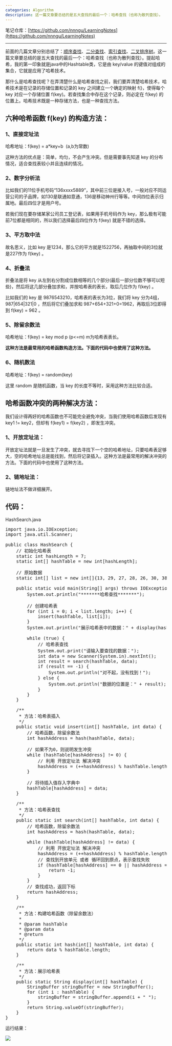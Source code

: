```yaml
---
categories: Algorithm
description: 这一篇文章要总结的是五大查找的最后一个：哈希查找（也称为散列查找）。
---
```


笔记仓库：[https://github.com/nnngu/LearningNotes](https://github.com/nnngu/LearningNotes)    

---

前面的几篇文章分别总结了：[顺序查找](http://www.cnblogs.com/nnngu/p/8286082.html)、[二分查找](http://www.cnblogs.com/nnngu/p/8286401.html)、[索引查找](http://www.cnblogs.com/nnngu/p/8290367.html)、[二叉排序树](http://www.cnblogs.com/nnngu/p/8294714.html)。这一篇文章要总结的是五大查找的最后一个：哈希查找（也称为散列查找）。提起哈希，我的第一印象就是java中的Hashtable类，它是由 key/value 的键值对组成的集合，它就是应用了哈希技术。

那什么是哈希查找呢？在弄清楚什么是哈希查找之前，我们要弄清楚哈希技术，哈希技术是在记录的存储位置和记录的 key 之间建立一个确定的映射 f()，使得每个 key 对应一个存储位置 f(key)。若查找集合中存在这个记录，则必定在 f(key) 的位置上。哈希技术既是一种存储方法，也是一种查找方法。

## 六种哈希函数 f(key) 的构造方法：

### 1、直接定址法

哈希地址：f(key) = a*key+b  (a,b为常数)

这种方法的优点是：简单，均匀，不会产生冲突。但是需要事先知道 key 的分布情况，适合查找表较小并且连续的情况。

### 2、数字分析法

比如我们的11位手机号码“136xxxx5889”，其中前三位是接入号，一般对应不同运营公司的子品牌，如130是联通如意通，136是移动神州行等等。中间四位表示归属地。最后四位才是用户号。

若我们现在要存储某家公司员工登记表，如果用手机号码作为 key，那么极有可能前7位都是相同的，所以我们选择最后四位作为 f(key) 就是不错的选择。

### 3、平方取中法

故名思义，比如 key 是1234，那么它的平方就是1522756，再抽取中间的3位就是227作为 f(key) 。

### 4、折叠法

折叠法是将 key 从左到右分割成位数相等的几个部分(最后一部分位数不够可以短些)，然后将这几部分叠加求和，并按哈希表的表长，取后几位作为 f(key) 。

比如我们的 key 是 9876543210，哈希表的表长为3位，我们将 key 分为4组，987|654|321|0 ，然后将它们叠加求和 987+654+321+0=1962，再取后3位即得到 f(key) = 962 。

### 5、除留余数法

哈希地址：f(key) = key mod p (p<=m) m为哈希表表长。

**这种方法是最常用的哈希函数构造方法。下面的代码中也使用了这种方法。**

### 6、随机数法

哈希地址：f(key) = random(key)  

这里 random 是随机函数，当 key 的长度不等时，采用这种方法比较合适。

## 哈希函数冲突的两种解决方法：

我们设计得再好的哈希函数也不可能完全避免冲突，当我们使用哈希函数后发现有 key1 != key2，但却有 f(key1) = f(key2) ，即发生冲突。

### 1、开放定址法：

开放定址法就是一旦发生了冲突，就去寻找下一个空的哈希地址，只要哈希表足够大，空的哈希地址总是能找到，然后将记录插入。这种方法是最常用的解决冲突的方法。下面的代码中也使用了这种方法。

### 2、链地址法：

链地址法不做详细展开。

## 代码：

HashSearch.java

<pre>import java.io.IOException;
import java.util.Scanner;

public class HashSearch {
    // 初始化哈希表
    static int hashLength = 7;
    static int[] hashTable = new int[hashLength];

    // 原始数据
    static int[] list = new int[]{13, 29, 27, 28, 26, 30, 38};

    public static void main(String[] args) throws IOException {
        System.out.println("*******哈希查找*******");

        // 创建哈希表
        for (int i = 0; i < list.length; i++) {
            insert(hashTable, list[i]);
        }
        System.out.println("展示哈希表中的数据：" + display(hashTable));

        while (true) {
            // 哈希表查找
            System.out.print("请输入要查找的数据：");
            int data = new Scanner(System.in).nextInt();
            int result = search(hashTable, data);
            if (result == -1) {
                System.out.println("对不起，没有找到！");
            } else {
                System.out.println("数据的位置是：" + result);
            }
        }
    }

    /**
     * 方法：哈希表插入
     */
    public static void insert(int[] hashTable, int data) {
        // 哈希函数，除留余数法
        int hashAddress = hash(hashTable, data);

        // 如果不为0，则说明发生冲突
        while (hashTable[hashAddress] != 0) {
            // 利用 开放定址法 解决冲突
            hashAddress = (++hashAddress) % hashTable.length;
        }

        // 将待插入值存入字典中
        hashTable[hashAddress] = data;
    }

    /**
     * 方法：哈希表查找
     */
    public static int search(int[] hashTable, int data) {
        // 哈希函数，除留余数法
        int hashAddress = hash(hashTable, data);

        while (hashTable[hashAddress] != data) {
            // 利用 开放定址法 解决冲突
            hashAddress = (++hashAddress) % hashTable.length;
            // 查找到开放单元 或者 循环回到原点，表示查找失败
            if (hashTable[hashAddress] == 0 || hashAddress == hash(hashTable, data)) {
                return -1;
            }
        }
        // 查找成功，返回下标
        return hashAddress;
    }

    /**
     * 方法：构建哈希函数（除留余数法）
     *
     * @param hashTable
     * @param data
     * @return
     */
    public static int hash(int[] hashTable, int data) {
        return data % hashTable.length;
    }

    /**
     * 方法：展示哈希表
     */
    public static String display(int[] hashTable) {
        StringBuffer stringBuffer = new StringBuffer();
        for (int i : hashTable) {
            stringBuffer = stringBuffer.append(i + " ");
        }
        return String.valueOf(stringBuffer);
    }
}</pre>

运行结果：

![][1]


  [1]: https://www.github.com/nnngu/FigureBed/raw/master/2018/1/21/1516485782155.jpg